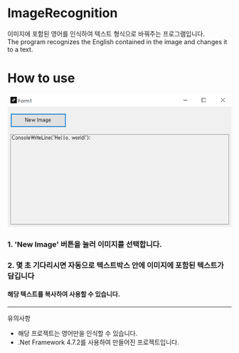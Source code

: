 # ImageRecognition
이미지에 포함된 영어를 인식하여 텍스트 형식으로 바꿔주는 프로그램입니다.   
The program recognizes the English contained in the image and changes it to a text.
# How to use
![sample](https://github.com/ERRrOR404/ImageRecognition/blob/main/image.png)
### 1. 'New Image' 버튼을 눌러 이미지를 선택합니다.   
### 2. 몇 초 기다리시면 자동으로 텍스트박스 안에 이미지에 포함된 텍스트가 담깁니다
#### 해당 텍스트를 복사하여 사용할 수 있습니다.
---
유의사항
- 해당 프로젝트는 영어만을 인식할 수 있습니다.
- .Net Framework 4.7.2를 사용하여 만들어진 프로젝트입니다.
